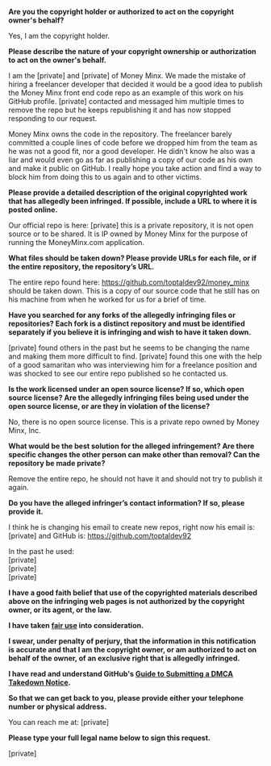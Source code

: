 **Are you the copyright holder or authorized to act on the copyright owner's behalf?**

Yes, I am the copyright holder.

**Please describe the nature of your copyright ownership or authorization to act on the owner's behalf.**

I am the [private] and [private] of Money Minx. We made the mistake of hiring a freelancer developer that decided it would be a good idea to publish the Money Minx front end code repo as an example of this work on his GitHub profile. [private] contacted and messaged him multiple times to remove the repo but he keeps republishing it and has now stopped responding to our request.

Money Minx owns the code in the repository. The freelancer barely committed a couple lines of code before we dropped him from the team as he was not a good fit, nor a good developer. He didn't know he also was a liar and would even go as far as publishing a copy of our code as his own and make it public on GitHub. I really hope you take action and find a way to block him from doing this to us again and to other victims.

**Please provide a detailed description of the original copyrighted work that has allegedly been infringed. If possible, include a URL to where it is posted online.**

Our official repo is here: [private] this is a private repository, it is not open source or to be shared. It is IP owned by Money Minx for the purpose of running the MoneyMinx.com application.

**What files should be taken down? Please provide URLs for each file, or if the entire repository, the repository’s URL.**

The entire repo found here: https://github.com/toptaldev92/money_minx should be taken down. This is a copy of our source code that he still has on his machine from when he worked for us for a brief of time.

**Have you searched for any forks of the allegedly infringing files or repositories? Each fork is a distinct repository and must be identified separately if you believe it is infringing and wish to have it taken down.**

[private] found others in the past but he seems to be changing the name and making them more difficult to find. [private] found this one with the help of a good samaritan who was interviewing him for a freelance position and was shocked to see our entire repo published so he contacted us.

**Is the work licensed under an open source license? If so, which open source license? Are the allegedly infringing files being used under the open source license, or are they in violation of the license?**

No, there is no open source license. This is a private repo owned by Money Minx, Inc.

**What would be the best solution for the alleged infringement? Are there specific changes the other person can make other than removal? Can the repository be made private?**

Remove the entire repo, he should not have it and should not try to publish it again.

**Do you have the alleged infringer’s contact information? If so, please provide it.**

I think he is changing his email to create new repos, right now his email is: [private] and GitHub is: https://github.com/toptaldev92

In the past he used:  
[private]  
[private]  
[private]

**I have a good faith belief that use of the copyrighted materials described above on the infringing web pages is not authorized by the copyright owner, or its agent, or the law.**

**I have taken <a href="https://www.lumendatabase.org/topics/22">fair use</a> into consideration.**

**I swear, under penalty of perjury, that the information in this notification is accurate and that I am the copyright owner, or am authorized to act on behalf of the owner, of an exclusive right that is allegedly infringed.**

**I have read and understand GitHub's <a href="https://docs.github.com/articles/guide-to-submitting-a-dmca-takedown-notice/">Guide to Submitting a DMCA Takedown Notice</a>.**

**So that we can get back to you, please provide either your telephone number or physical address.**

You can reach me at: [private]

**Please type your full legal name below to sign this request.**

[private]
